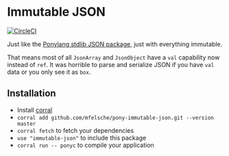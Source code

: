 # Immutable JSON

[![CircleCI](https://circleci.com/gh/mfelsche/pony-immutable-json.svg?style=svg)](https://circleci.com/gh/mfelsche/pony-immutable-json)

Just like the [Ponylang stdlib JSON package](https://stdlib.ponylang.io/json--index), just with everything immutable.

That means most of all `JsonArray` and `JsonObject` have a `val` capability now instead of `ref`. It was horrible to parse and serialize JSON if you have `val` data or you only see it as `box`.

## Installation

* Install [corral](https://github.com/ponylang/corral)
* `corral add github.com/mfelsche/pony-immutable-json.git --version master`
* `corral fetch` to fetch your dependencies
* `use "immutable-json"` to include this package
* `corral run -- ponyc` to compile your application
